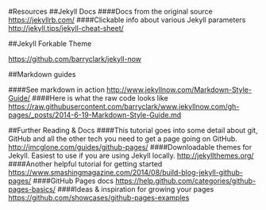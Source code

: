 #Resources
##Jekyll Docs
####Docs from the original source
https://jekyllrb.com/
####Clickable info about various Jekyll parameters
http://jekyll.tips/jekyll-cheat-sheet/

##Jekyll Forkable Theme

https://github.com/barryclark/jekyll-now


##Markdown guides

####See markdown in action
http://www.jekyllnow.com/Markdown-Style-Guide/
####Here is what the raw code looks like
https://raw.githubusercontent.com/barryclark/www.jekyllnow.com/gh-pages/_posts/2014-6-19-Markdown-Style-Guide.md

##Further Reading & Docs
####This tutorial goes into some detail about git, GitHub and all the other tech you need to get a page going on GitHub.
http://jmcglone.com/guides/github-pages/
####Downloadable themes for Jekyll. Easiest to use if you are using Jekyll locally.
http://jekyllthemes.org/
####Another helpful tutorial for getting started
https://www.smashingmagazine.com/2014/08/build-blog-jekyll-github-pages/
####GitHub Pages docs
https://help.github.com/categories/github-pages-basics/
####Ideas & inspiration for growing your pages
https://github.com/showcases/github-pages-examples
